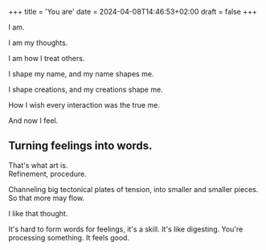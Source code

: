 +++
title = 'You are'
date = 2024-04-08T14:46:53+02:00
draft = false
+++

I am.

I am my thoughts.

I am how I treat others.

I shape my name, and my name shapes me.

I shape creations, and my creations shape me.

How I wish every interaction was the true me.

And now I feel.

## Turning feelings into words.

That's what art is.  
Refinement, procedure.

Channeling big tectonical plates of tension, into smaller and smaller pieces. So that more may flow.

I like that thought.

It's hard to form words for feelings, it's a skill. It's like digesting. You're processing something. It feels good.
